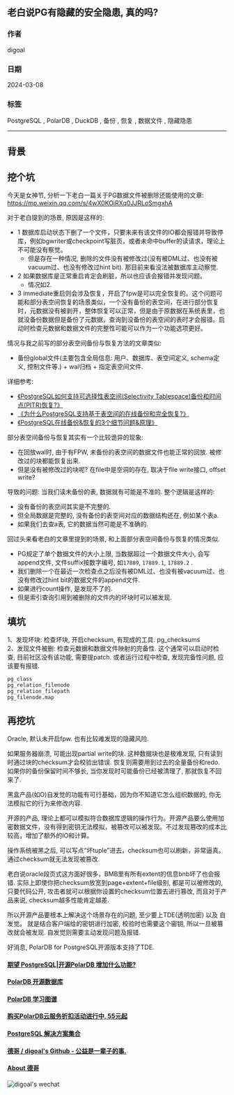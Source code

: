 ## 老白说PG有隐藏的安全隐患, 真的吗?    
                                                                        
### 作者                                                                        
digoal                                                                        
                                                                        
### 日期                                                                        
2024-03-08                                                                 
                                                                        
### 标签                                                                        
PostgreSQL , PolarDB , DuckDB , 备份 , 恢复 , 数据文件 , 隐藏隐患                       
                                                                        
----                                                                        
                                                                        
## 背景     

## 挖个坑
今天是女神节, 分析一下老白一篇关于PG数据文件被删除还能使用的文章:    
https://mp.weixin.qq.com/s/4wX0KOiRXq0JJRLoSmgxhA  
  
对于老白提到的场景, 原因是这样的:   
- 1 数据库启动状态下删了一个文件，只要未来有该文件的IO都会报错并导致停库，例如bgwriter或checkpoint写脏页，或者未命中buffer的读请求，理论上不可能没有察觉。  
    - 但是存在一种情况, 删除的文件没有被修改过(没有被DML过、也没有被vacuum过、也没有修改过hint bit). 那目前来看没法被数据库主动察觉.    
- 2 如果数据库是正常重启肯定会刷脏，所以也应该会报错并发现问题。  
    - 情况如2.   
- 3 immediate重启则会涉及恢复，开启了fpw是可以完全恢复的。这个问题可能和部分表空间恢复的场景类似，一个没有备份的表空间，在进行部分恢复时，元数据没有被剥开，整体恢复可以正常，但是由于原数据在系统表里，也就没备份数据但是备份了元数据，查询到没备份的表空间的表时才会报错。启动时检查元数据和数据文件的完整性可能可以作为一个功能选项更好。  
  
情况与我之前写的部分表空间备份与恢复方法的文章类似:   
- 备份global文件(主要包含全局信息: 用户、数据库、表空间定义, schema定义, 控制文件等.) + wal归档 + 指定表空间文件.  
  
详细参考:      
- [《PostgreSQL如何支持可选择性表空间(Selectivity Tablespace)备份和时间点(PITR)恢复?》](../202401/20240107_01.md)    
- [《为什么PostgreSQL支持基于表空间的在线备份和完全恢复?》](../202401/20240110_01.md)    
- [《PostgreSQL在线备份&恢复的3个细节问题&原理》](../202401/20240113_02.md)    
  
部分表空间备份与恢复其实有一个比较诡异的现象:   
- 在回放wal时, 由于有FPW, 未备份的表空间的数据文件也能正常的回放. 被修改过的块都能恢复出来.    
- 但是没有被修改过的块呢? 在file中是空洞的存在, 取决于file write接口, offset write?   
  
导致的问题: 当我们读未备份的表, 数据就有可能是不准的. 整个逻辑是这样的:   
- 没有备份的表空间其实是不完整的.    
- 但全局数据是完整的, 没有备份的表空间对应的数据结构还在, 例如某个表a.    
- 如果我们去查a表, 它的数据当然可能是不准确的.    
  
  
回过头来看老白的文章里提到的场景, 和上面部分表空间备份与恢复的情况类似.    
- PG规定了单个数据文件的大小上限, 当数据超过一个数据文件大小, 会写append文件, 文件suffix按数字编号, 如`17889`, `17889.1`, `17889.2` .    
- 我们删除一个在最近一次检查点之后没有被DML过、也没有被vacuum过、也没有修改过hint bit的数据文件的append文件.    
- 如果进行count操作, 是发现不了的.   
- 但是索引查询引用到被删除的文件内的坏块时可以被发现.    
  
  
## 填坑  
  
1、发现坏块: 检查坏块, 开启checksum, 有现成的工具. pg_checksums    
2、发现文件被删: 检查元数据和数据文件映射的完备性.  这个通常可以启动时检查, 目前社区没有该功能, 需要提patch. 或者运行过程中检查, 发现完备性问题, 应该要有报错.   
```  
pg_class   
pg_relation_filenode   
pg_relation_filepath   
pg_filenode.map   
```  
  
## 再挖坑  
Oracle, 默认未开启fpw. 也有比较难发现的隐藏风险.   
  
如果服务器崩溃, 可能出现partial write的块. 这种数据块也是极难发现, 只有读到时通过块的checksum才会校验出错误. 恢复则需要用到过去的全量备份和redo. 如果你的备份保留时间不够长, 当你发现时可能备份已经被清理了, 那就恢复不回来了.    
      
黑盒产品(如O)自发觉的功能有可行基础，因为你不知道它怎么组织数据的, 你无法模拟它的行为来修改内容.  
  
开源的产品, 理论上都可以模拟符合数据库逻辑的操作行为。开源产品要么使用加密数据文件，没有得到密钥无法模拟，被篡改可以被发现。不过发现篡改的成本比较高，增加了额外的IO和计算。
  
操作系统被黑之后, 可以写点“坏tuple”进去，checksum也可以刷新，非常逼真。通过checksum就无法发现被篡改. 
  
老白说oracle段页式这方面好很多，BMB里有所有extent的信息bnb坏了也会报错. 实际上即使你把checksum放宽到page+extent+file级别, 都是可以被修改的, 只要代码公开, 攻击者就可以根据你设置的checksum位置去进行篡改, 而且对于产品来说, checksum越多性能肯定越差.  
  
所以开源产品要根本上解决这个场景存在的问题, 至少要上TDE(透明加密) 以及 自发觉。 就是结合客户端给的密钥进行加密, 校验时也需要这个密钥, 所以一旦被篡改就会被发现. 自发觉则需要主动发现问题及报错.  
  
好消息, PolarDB for PostgreSQL开源版本支持了TDE.  
  
  
  
  
#### [期望 PostgreSQL|开源PolarDB 增加什么功能?](https://github.com/digoal/blog/issues/76 "269ac3d1c492e938c0191101c7238216")
  
  
#### [PolarDB 开源数据库](https://openpolardb.com/home "57258f76c37864c6e6d23383d05714ea")
  
  
#### [PolarDB 学习图谱](https://www.aliyun.com/database/openpolardb/activity "8642f60e04ed0c814bf9cb9677976bd4")
  
  
#### [购买PolarDB云服务折扣活动进行中, 55元起](https://www.aliyun.com/activity/new/polardb-yunparter?userCode=bsb3t4al "e0495c413bedacabb75ff1e880be465a")
  
  
#### [PostgreSQL 解决方案集合](../201706/20170601_02.md "40cff096e9ed7122c512b35d8561d9c8")
  
  
#### [德哥 / digoal's Github - 公益是一辈子的事.](https://github.com/digoal/blog/blob/master/README.md "22709685feb7cab07d30f30387f0a9ae")
  
  
#### [About 德哥](https://github.com/digoal/blog/blob/master/me/readme.md "a37735981e7704886ffd590565582dd0")
  
  
![digoal's wechat](../pic/digoal_weixin.jpg "f7ad92eeba24523fd47a6e1a0e691b59")
  
